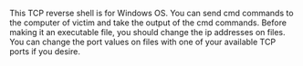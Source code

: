 This TCP reverse shell is for Windows OS.
You can send cmd commands to the computer of victim and take the output of the cmd commands.
Before making it an executable file, you should change the ip addresses on files.
You can change the port values on files with one of your available TCP ports if you desire.
